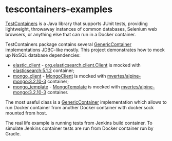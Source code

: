 tescontainers-examples
=========

[TestContainers](https://www.testcontainers.org/) is a Java library that supports JUnit tests, providing lightweight, throwaway instances of common databases, Selenium web browsers, or anything else that can run in a Docker container.

TestContainers package contains several [GenericContainer](https://github.com/testcontainers/testcontainers-java/blob/master/core/src/main/java/org/testcontainers/containers/GenericContainer.java) implementations JDBC-like mostly. This project demonstrates how to mock up NoSQL database dependencies:

* [elastic_client](elastic_client) - [org.elasticsearch.client.Client](https://www.elastic.co/guide/en/elasticsearch/client/java-api/current/client.html) is mocked with [elasticsearch:5.1.2](https://hub.docker.com/_/elasticsearch/) container;
* [mongo_client](mongo_client) - [MongoClient](http://api.mongodb.com/java/current/com/mongodb/MongoClient.html) is mocked with [mvertes/alpine-mongo:3.2.10-3](https://hub.docker.com/r/mvertes/alpine-mongo/) container;
* [mongo_template](mongo_template) - [MongoTemplate](http://docs.spring.io/spring-data/mongodb/docs/current/api/org/springframework/data/mongodb/core/MongoTemplate.html) is mocked with [mvertes/alpine-mongo:3.2.10-3](https://hub.docker.com/r/mvertes/alpine-mongo/) container.

The most useful class is a [GenericContainer](https://github.com/testcontainers/testcontainers-java/blob/master/core/src/main/java/org/testcontainers/containers/GenericContainer.java) implementation which allows to run Docker container from another Docker container with docker.sock mounted from host.

The real life example is running tests from Jenkins build container. To simulate Jenkins container tests are run from Docker container run by Gradle.
